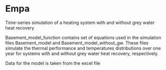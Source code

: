 # Empa
 Time-series simulation of a heating system with and without grey water heat recovery

 Basement_model_function contains set of equations used in the simulation files Basement_model and Basement_model_without_gw. These files simulate the thermal performance and temperatures distributions over one year for systems with and without grey water heat recovery, respectively.

 Data for the model is taken from the excel file